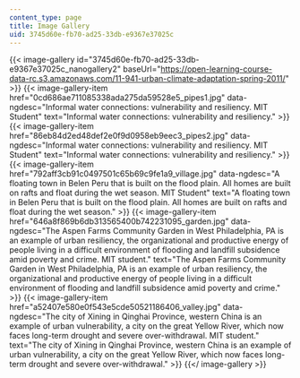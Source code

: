 ```yaml
---
content_type: page
title: Image Gallery
uid: 3745d60e-fb70-ad25-33db-e9367e37025c
---
```


{{< image-gallery id="3745d60e-fb70-ad25-33db-e9367e37025c_nanogallery2" baseUrl="https://open-learning-course-data-rc.s3.amazonaws.com/11-941-urban-climate-adaptation-spring-2011/" >}}
{{< image-gallery-item href="0cd686ae711085338ada275da59528e5_pipes1.jpg" data-ngdesc="Informal water connections: vulnerability and resiliency. MIT Student" text="Informal water connections: vulnerability and resiliency." >}}
{{< image-gallery-item href="86eb84d2ed48def2e0f9d0958eb9eec3_pipes2.jpg" data-ngdesc="Informal water connections: vulnerability and resiliency. MIT Student" text="Informal water connections: vulnerability and resiliency." >}}
{{< image-gallery-item href="792aff3cb91c0497501c65b69c9fe1a9_village.jpg" data-ngdesc="A floating town in Belen Peru that is built on the flood plain. All homes are built on rafts and float during the wet season. MIT Student" text="A floating town in Belen Peru that is built on the flood plain. All homes are built on rafts and float during the wet season." >}}
{{< image-gallery-item href="646a8f869b6db313565400b742231095_garden.jpg" data-ngdesc="The Aspen Farms Community Garden in West Philadelphia, PA is an example of urban resiliency, the organizational and productive energy of people living in a difficult environment of flooding and landfill subsidence amid poverty and crime. MIT student." text="The Aspen Farms Community Garden in West Philadelphia, PA is an example of urban resiliency, the organizational and productive energy of people living in a difficult environment of flooding and landfill subsidence amid poverty and crime." >}}
{{< image-gallery-item href="a52407e580e0f543e5cde50521186406_valley.jpg" data-ngdesc="The city of Xining in Qinghai Province, western China is an example of urban vulnerability, a city on the great Yellow River, which now faces long-term drought and severe over-withdrawal. MIT student." text="The city of Xining in Qinghai Province, western China is an example of urban vulnerability, a city on the great Yellow River, which now faces long-term drought and severe over-withdrawal." >}}
{{</ image-gallery >}}